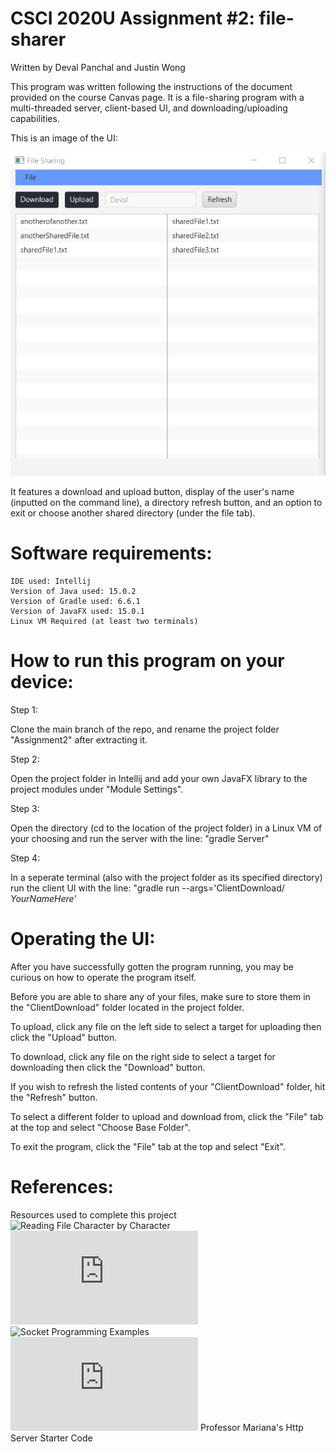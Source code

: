 # CSCI 2020U Assignment #2: file-sharer
Written by Deval Panchal and Justin Wong

This program was written following the instructions of the document provided on the course Canvas page. 
It is a file-sharing program with a multi-threaded server, client-based UI, and downloading/uploading capabilities.
	
This is an image of the UI:

![ProjectImage](./ProjectImage.PNG)

It features a download and upload button, display of the user's name (inputted on the command line), a directory refresh button,
and an option to exit or choose another shared directory (under the file tab).


# Software requirements:

	IDE used: Intellij
	Version of Java used: 15.0.2
	Version of Gradle used: 6.6.1
	Version of JavaFX used: 15.0.1
	Linux VM Required (at least two terminals)
	
# How to run this program on your device:

Step 1:

Clone the main branch of the repo, and rename the project folder "Assignment2" after extracting it.

Step 2:

Open the project folder in Intellij and add your own JavaFX library to the project modules under "Module Settings".

Step 3:

Open the directory (cd to the location of the project folder) in a Linux VM of your choosing and run the server with the line:
	"gradle Server"
	
Step 4:

In a seperate terminal (also with the project folder as its specified directory) run the client UI with the line:
	"gradle run --args='ClientDownload/ *YourNameHere*'
	
# Operating the UI:

After you have successfully gotten the program running, you may be curious on how to operate the program itself.

Before you are able to share any of your files, make sure to store them in the "ClientDownload" folder located in the project folder.

To upload, click any file on the left side to select a target for uploading then click the "Upload" button.

To download, click any file on the right side to select a target for downloading then click the "Download" button.

If you wish to refresh the listed contents of your "ClientDownload" folder, hit the "Refresh" button.

To select a different folder to upload and download from, click the "File" tab at the top and select "Choose Base Folder".

To exit the program, click the "File" tab at the top and select "Exit".

# References:
Resources used to complete this project
![Reading File Character by Character](https://www.codejava.net/java-se/file-io/how-to-read-and-write-text-file-in-java)
![List View](https://docs.oracle.com/javafx/2/ui_controls/list-view.htm)
![Socket Programming Examples](https://cs.lmu.edu/~ray/notes/javanetexamples/)
![DataInputStream](https://docs.oracle.com/javase/7/docs/api/java/io/DataInputStream.html)
Professor Mariana's Http Server Starter Code
